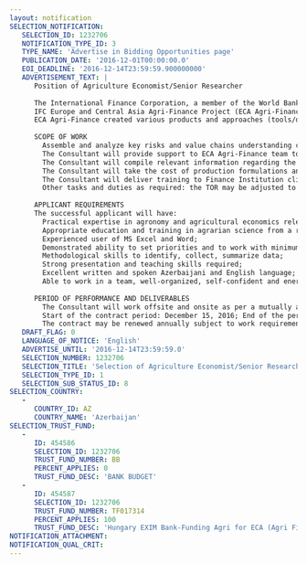 ```yaml
---
layout: notification
SELECTION_NOTIFICATION: 
   SELECTION_ID: 1232706
   NOTIFICATION_TYPE_ID: 3
   TYPE_NAME: 'Advertise in Bidding Opportunities page'
   PUBLICATION_DATE: '2016-12-01T00:00:00.0'
   EOI_DEADLINE: '2016-12-14T23:59:59.900000000'
   ADVERTISEMENT_TEXT: |
      Position of Agriculture Economist/Senior Researcher
      
      The International Finance Corporation, a member of the World Bank Group, promotes sustainable private sector investment in developing countries as a way to reduce poverty. IFC, through the Private Enterprise Partnership (PEP), also executes a major donor-funded program of private sector advisory work in Eastern Europe, Central Asia and the Caucasus. The objectives of the program are to promote direct investment in the private sector, build local businesses and financial intermediaries, and help improve the business enabling environment. 
      IFC Europe and Central Asia Agri-Finance Project (ECA Agri-Finance) supports local banks to develop and/or improve lending to actors in the agribusiness value chain as part of a comprehensive agribusiness banking strategy. The ultimate goal of the Project is to improve (a) access to finance, and (b) productivity and access to markets for farmers/producers of supply chains in Eastern European and Central Asia countries including Azerbaijan.
      ECA Agri-Finance created various products and approaches (tools/developments and methodologies) for agricultural banking, which are successfully used in Ukraine and other countries to improve agriculture lending and access to finance (A2F) expansion. Particularly, the project has developed an agriculture/crop and profitability matrix (CLARA) for agricultural financing and agricultural leasing. CLARA will be used in Azerbaijan but some adaptation to Azerbaijan crops is required, therefore some local agriculture specific knowledge will be necessary.  The agricultural economist will have to conduct value chain analysis, research agricultural issues that impact agricultural finance, lending and insurance provisions, and input to the determination of key crop production plans and their associated budgets, technology, and agronomic specificity.
      
      SCOPE OF WORK
      	Assemble and analyze key risks and value chains understanding costs of production and economic implications of crop/animal husbandry development. Input will go to the World Bank Agriculture Risk Assessment, bank agriculture assessments, CLARA framework development;
      	The Consultant will provide support to ECA Agri-Finance team to develop detailed typical crop plans in a special format that is used in CLARA. The Consultant will also engage with expert agronomists and agricultural economists with experience relevant to the whole country and collaborate with the Project teams specialists. The consultant will also conduct analyses of agricultural sector in Azerbaijan through internet and other available sources;
      	The Consultant will compile relevant information regarding the specifications, analysis of agro-techniques and processing of agricultural products, calculations concerning application of fertilizers norms, detail labor types and costs for targeted crops and will have to account for the following factors of crop production;
      	The Consultant will take the cost of production formulations and update the IFC Farm Business Management Training Program.  The Consultant will design appropriate local related exercises and case studies.  The Consultant will translate the material into Azeri and other local languages;
      	The Consultant will deliver training to Finance Institution clients/farmers as required;
      	Other tasks and duties as required: the TOR may be adjusted to meet the Projects requirements.
      
      APPLICANT REQUIREMENTS
      The successful applicant will have:
      	Practical expertise in agronomy and agricultural economics relevant to the whole country and multiple crops;
      	Appropriate education and training in agrarian science from a reputable university;
      	Experienced user of MS Excel and Word;
      	Demonstrated ability to set priorities and to work with minimum supervision in order to meet changing deadlines;
      	Methodological skills to identify, collect, summarize data;  
      	Strong presentation and teaching skills required;
      	Excellent written and spoken Azerbaijani and English language;
      	Able to work in a team, well-organized, self-confident and energetic.
      
      PERIOD OF PERFORMANCE AND DELIVERABLES
      	The Consultant will work offsite and onsite as per a mutually agreed work plan.
      	Start of the contract period: December 15, 2016; End of the period: June 30, 2017. 
      	The contract may be renewed annually subject to work requirements.
   DRAFT_FLAG: 0
   LANGUAGE_OF_NOTICE: 'English'
   ADVERTISE_UNTIL: '2016-12-14T23:59:59.0'
   SELECTION_NUMBER: 1232706
   SELECTION_TITLE: 'Selection of Agriculture Economist/Senior Researcher'
   SELECTION_TYPE_ID: 1
   SELECTION_SUB_STATUS_ID: 8
SELECTION_COUNTRY: 
   - 
      COUNTRY_ID: AZ
      COUNTRY_NAME: 'Azerbaijan'
SELECTION_TRUST_FUND: 
   - 
      ID: 454586
      SELECTION_ID: 1232706
      TRUST_FUND_NUMBER: BB
      PERCENT_APPLIES: 0
      TRUST_FUND_DESC: 'BANK BUDGET'
   - 
      ID: 454587
      SELECTION_ID: 1232706
      TRUST_FUND_NUMBER: TF017314
      PERCENT_APPLIES: 100
      TRUST_FUND_DESC: 'Hungary EXIM Bank-Funding Agri for ECA (Agri Finance)'
NOTIFICATION_ATTACHMENT: 
NOTIFICATION_QUAL_CRIT: 
---
```

